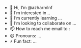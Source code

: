 - 👋 Hi, I’m @azharmlnf
- 👀 I’m interested in ..
- 🌱 I’m currently learning ...
- 💞️ I’m looking to collaborate on ...
- 📫 How to reach me email to : 
- 😄 Pronouns: ...
- ⚡ Fun fact: ...

<!---
azharmlnf/azharmlnf is a ✨ special ✨ repository because its `README.md` (this file) appears on your GitHub profile.
You can click the Preview link to take a look at your changes.
--->
